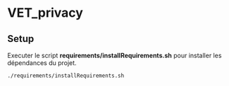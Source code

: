 # VET_privacy
## Setup
Executer le script **requirements/installRequirements.sh** pour installer les dépendances du projet.
```sh
./requirements/installRequirements.sh
```
